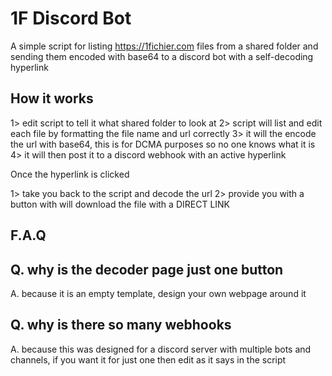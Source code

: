 # 1F Discord Bot

A simple script for listing https://1fichier.com files from a shared folder and sending them encoded with base64 to a discord bot with a self-decoding hyperlink




How it works
-

1> edit script to tell it what shared folder to look at
2> script will list and edit each file by formatting the file name and url correctly
3> it will the encode the url with base64, this is for DCMA purposes so no one knows what it is
4> it will then post it to a discord webhook with an active hyperlink

Once the hyperlink is clicked

1> take you back to the script and decode the url 
2> provide you with a button with will download the file with a DIRECT LINK














F.A.Q
--

Q. why is the decoder page just one button
-
A. because it is an empty template, design your own webpage around it

Q. why is there so many webhooks
-
A. because this was designed for a discord server with multiple bots and channels, if you want it for just one then edit as it says in the script
  

